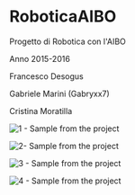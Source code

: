 # RoboticaAIBO
Progetto di Robotica con l'AIBO

Anno 2015-2016

Francesco Desogus

Gabriele Marini (Gabryxx7)

Cristina Moratilla

![1 - Sample from the project](http://i65.tinypic.com/192pa1.jpg)

![2- Sample from the project](http://i65.tinypic.com/28lfug.jpg)

![3 - Sample from the project](http://i63.tinypic.com/i4nxmw.jpg)

![4 - Sample from the project](http://i67.tinypic.com/2cx6hxt.jpg)


